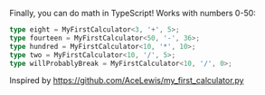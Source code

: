 Finally, you can do math in TypeScript! Works with numbers 0-50:

```typescript
type eight = MyFirstCalculator<3, '+', 5>;
type fourteen = MyFirstCalculator<50, '-', 36>;
type hundred = MyFirstCalculator<10, '*', 10>;
type two = MyFirstCalculator<10, '/', 5>;
type willProbablyBreak = MyFirstCalculator<10, '/', 0>;
```

Inspired by https://github.com/AceLewis/my_first_calculator.py
